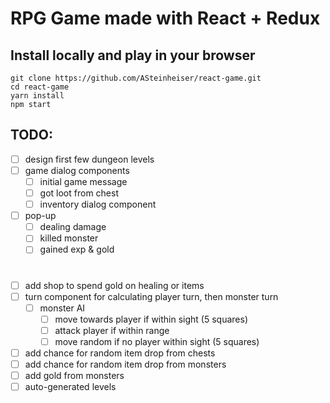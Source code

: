 # RPG Game made with React + Redux

## Install locally and play in your browser
```
git clone https://github.com/ASteinheiser/react-game.git
cd react-game
yarn install
npm start
```

## TODO:
- [ ] design first few dungeon levels
- [ ] game dialog components
  - [ ] initial game message
  - [ ] got loot from chest
  - [ ] inventory dialog component
- [ ] pop-up
  - [ ] dealing damage
  - [ ] killed monster
  - [ ] gained exp & gold
#

- [ ] add shop to spend gold on healing or items
- [ ] turn component for calculating player turn, then monster turn
  - [ ] monster AI
    - [ ] move towards player if within sight (5 squares)
    - [ ] attack player if within range
    - [ ] move random if no player within sight (5 squares)
- [ ] add chance for random item drop from chests
- [ ] add chance for random item drop from monsters
- [ ] add gold from monsters
- [ ] auto-generated levels
